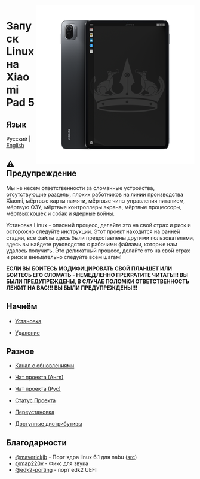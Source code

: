 <img align="right" src="./assets/nabu.png" width="425" alt="Linux Running On A Xiaomi Pad 5">


# Запуск Linux на Xiaomi Pad 5
## Язык
Русский | [English](README.md)

## ⚠️ Предупреждение
Мы не несем ответственности за сломанные устройства, отсутствующие разделы, плохих работников на линии производства Xiaomi, мёртвые карты памяти, мёртвые чипы управления питанием, мёртвую ОЗУ, мёртвые контроллеры экрана, мёртвые процессоры, мёртвых кошек и собак и ядерные войны.

Установка Linux - опасный процесс, делайте это на свой страх и риск и осторожно следуйте инструкции.
Этот проект находится на ранней стадии, все файлы здесь были предоставлены другими пользователями, здесь вы найдете руководство с рабочими файлами, которые нам удалось получить. Это деликатный процесс, делайте это на свой страх и риск и внимательно следуйте всем шагам!

**ЕСЛИ ВЫ БОИТЕСЬ МОДИФИЦИРОВАТЬ СВОЙ ПЛАНШЕТ ИЛИ БОИТЕСЬ ЕГО СЛОМАТЬ - НЕМЕДЛЕННО ПРЕКРАТИТЕ ЧИТАТЬ!!! ВЫ БЫЛИ ПРЕДУПРЕЖДЕНЫ, В СЛУЧАЕ ПОЛОМКИ ОТВЕТСТВЕННОСТЬ ЛЕЖИТ НА ВАС!!! ВЫ БЫЛИ ПРЕДУПРЕЖДЕНЫ!!!**

## Начнём

- [Установка](guide/Russian/prepare-ru.md)

- [Удаление](guide/Russian/uninstall-ru.md)

## Разное

- [Канал с обновлениями](https://s.tx0.su/lonup)

- [Чат проекта (Англ)](https://s.tx0.su/lonchat)

- [Чат проекта (Рус)](https://s.tx0.su/lonchatru)

- [Статус Проекта](guide/Russian/status-ru.md)

- [Переустановка](guide/Russian/reinstall-ru.md)

- [Доступные дистрибутивы](guide/Russian/distros-ru.md)



## Благодарности

- [@maverickjb](https://github.com/maverickjb) - Порт ядра linux 6.1 для nabu ([src](https://github.com/maverickjb/linux-6.1.10))
- [@map220v](https://github.com/map220v/) - Фикс для звука
- [@edk2-porting](https://github.com/edk2-porting) - порт edk2 UEFI
